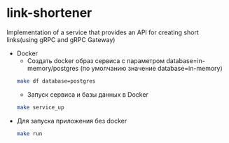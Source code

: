 # link-shortener
 Implementation of a service that provides an API for creating short links(using gRPC and gRPC Gateway)
- Docker
  - Создать docker образ сервиса с параметром database=in-memory/postgres (по умолчанию значение database=in-memory)
  ```bash
  make df database=postgres
  ```
  - Запуск сервиса и базы данных в Docker 
  ```bash
  make service_up
  ```
- Для запуска приложения без docker
  ```bash
  make run
  ```
